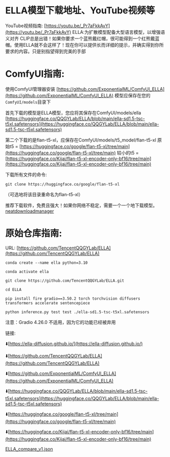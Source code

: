 # ELLA模型下载地址、YouTube视频等
YouTube视频指南: [https://youtu.be/_Pr7aFkkAvY](https://youtu.be/_Pr7aFkkAvY)
ELLA:为扩散模型配备大型语言模型，以增强语义对齐
CLIP总是出错！如果你要求一个蓝熊戴红帽，很可能得到一个红熊戴蓝帽。使用ELLA就不会这样了！现在你可以提供长而详细的提示，并确实得到你所要求的内容。只是别指望得到完美的手部
# ComfyUI指南:
使用ComfyUI管理器安装 [https://github.com/ExponentialML/ComfyUI_ELLA](https://github.com/ExponentialML/ComfyUI_ELLA)
模型应保存在您的`ComfyUI/models`目录下

首先下载的模型是ELLA模型，您应将其保存在ComfyUI/models/ella
[https://huggingface.co/QQGYLab/ELLA/blob/main/ella-sd1.5-tsc-t5xl.safetensors](https://huggingface.co/QQGYLab/ELLA/blob/main/ella-sd1.5-tsc-t5xl.safetensors)

第二个下载的是flan-t5-xl，应保存在ComfyUI/models/t5_model/flan-t5-xl
原始t5 = [https://huggingface.co/google/flan-t5-xl/tree/main](https://huggingface.co/google/flan-t5-xl/tree/main)
较小的t5 = [https://huggingface.co/Kijai/flan-t5-xl-encoder-only-bf16/tree/main](https://huggingface.co/Kijai/flan-t5-xl-encoder-only-bf16/tree/main)

下载所有文件的命令:

```
git clone https://huggingface.co/google/flan-t5-xl
```

（可选地将该目录重命名为flan-t5-xl）

推荐下载软件，免费且强大！如果你网络不稳定，需要一个一个地下载模型。
[neatdownloadmanager](https://www.neatdownloadmanager.com/index.php/en/)
# 原始仓库指南:

URL: [https://github.com/TencentQQGYLab/ELLA](https://github.com/TencentQQGYLab/ELLA)

```
conda create --name ella python=3.10
```

```
conda activate ella
```

```
git clone https://github.com/TencentQQGYLab/ELLA.git
```

```
cd ELLA
```

```
pip install fire gradio==3.50.2 torch torchvision diffusers transformers accelerate sentencepiece
```

```
python inference.py test test ./ella-sd1.5-tsc-t5xl.safetensors
```

注意：Gradio 4.26.0 不适用，因为它的功能已经被弃用

链接:

⬇️[https://ella-diffusion.github.io/](https://ella-diffusion.github.io/)

⬇️[https://github.com/TencentQQGYLab/ELLA](https://github.com/TencentQQGYLab/ELLA)

⬇️[https://github.com/ExponentialML/ComfyUI_ELLA](https://github.com/ExponentialML/ComfyUI_ELLA)

⬇️[https://huggingface.co/QQGYLab/ELLA/blob/main/ella-sd1.5-tsc-t5xl.safetensors](https://huggingface.co/QQGYLab/ELLA/blob/main/ella-sd1.5-tsc-t5xl.safetensors)

⬇️[https://huggingface.co/google/flan-t5-xl/tree/main](https://huggingface.co/google/flan-t5-xl/tree/main)

⬇️[https://huggingface.co/Kijai/flan-t5-xl-encoder-only-bf16/tree/main](https://huggingface.co/Kijai/flan-t5-xl-encoder-only-bf16/tree/main)

[ELLA_compare_v1.json](https://www.patreon.com/file?h=102141703&i=18466260)

